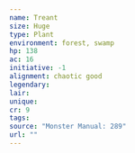 ```yaml
---
name: Treant
size: Huge
type: Plant
environment: forest, swamp
hp: 138
ac: 16
initiative: -1
alignment: chaotic good
legendary: 
lair: 
unique: 
cr: 9
tags: 
source: "Monster Manual: 289"
url: ""
---
```

